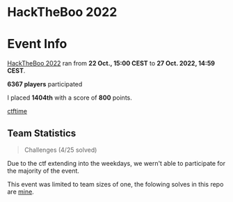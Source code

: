 # HackTheBoo 2022

# Event Info

[HackTheBoo 2022](https://ctf.hackthebox.com/event/details/hack-the-boo-637) ran from **22 Oct., 15:00 CEST** to  **27 Oct. 2022, 14:59 CEST**.

**6367 players** participated 

I placed **1404th** with a score of **800** points.

[ctftime](https://ctftime.org/event/1788)

## Team Statistics

> Challenges (4/25 solved)

Due to the ctf extending into the weekdays, we wern't able to participate for the majority of the event.

This event was limited to team sizes of one, the folowing solves in this repo are [mine](https://github.com/Blenderwizard).